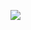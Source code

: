 [![](https://github.com/fiji/SplineDeformationGenerator/actions/workflows/build-main.yml/badge.svg)](https://github.com/fiji/SplineDeformationGenerator/actions/workflows/build-main.yml)

